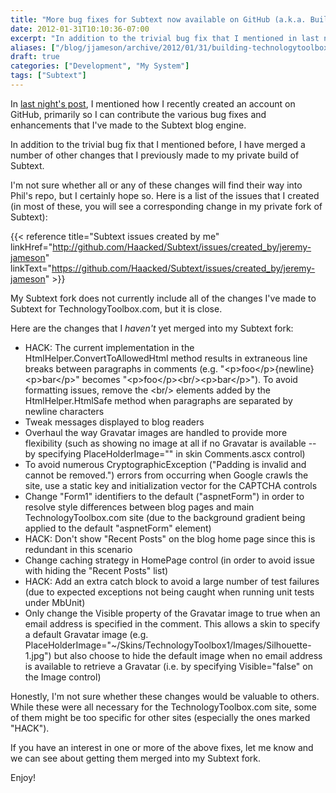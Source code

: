 ```yaml
---
title: "More bug fixes for Subtext now available on GitHub (a.k.a. Building TechnologyToolbox.com, part 19)"
date: 2012-01-31T10:10:36-07:00
excerpt: "In addition to the trivial bug fix that I mentioned in last night's post, I have merged a number of other changes into my Subtext fork on GitHub."
aliases: ["/blog/jjameson/archive/2012/01/31/building-technologytoolbox-com-part-19.aspx"]
draft: true
categories: ["Development", "My System"]
tags: ["Subtext"]
---
```


In
[last night's post](/blog/jjameson/2012/01/30/building-technologytoolbox-com-part-18),
I mentioned how I recently created an account on GitHub, primarily so I can
contribute the various bug fixes and enhancements that I've made to the Subtext
blog engine.

In addition to the trivial bug fix that I mentioned before, I have merged a
number of other changes that I previously made to my private build of Subtext.

I'm not sure whether all or any of these changes will find their way into Phil's
repo, but I certainly hope so. Here is a list of the issues that I created (in
most of these, you will see a corresponding change in my private fork of
Subtext):

{{< reference title="Subtext issues created by me"
linkHref="http://github.com/Haacked/Subtext/issues/created_by/jeremy-jameson"
linkText="https://github.com/Haacked/Subtext/issues/created_by/jeremy-jameson" >}}

My Subtext fork does not currently include all of the changes I've made to
Subtext for TechnologyToolbox.com, but it is close.

Here are the changes that I *haven't* yet merged into my Subtext fork:

- HACK: The current implementation in the HtmlHelper.ConvertToAllowedHtml method results in extraneous line breaks between paragraphs in comments (e.g. "&lt;p&gt;foo&lt;/p&gt;{newline}
  &lt;p&gt;bar&lt;/p&gt;" becomes "&lt;p&gt;foo&lt;/p&gt;&lt;br/&gt;&lt;p&gt;bar&lt;/p&gt;"). To avoid formatting issues, remove the &lt;br/&gt; elements added by the HtmlHelper.HtmlSafe method when paragraphs are separated by newline characters
- Tweak messages displayed to blog readers
- Overhaul the way Gravatar images are handled to provide more flexibility (such as showing no image at all if no Gravatar is available -- by specifying PlaceHolderImage="" in skin Comments.ascx control)
- To avoid numerous CryptographicException ("Padding is invalid and cannot be removed.") errors from occurring when Google crawls the site, use a static key and initialization vector for the CAPTCHA controls
- Change "Form1" identifiers to the default ("aspnetForm") in order to resolve style differences between blog pages and main TechnologyToolbox.com site (due to the background gradient being applied to the default "aspnetForm" element)
- HACK: Don't show "Recent Posts" on the blog home page since this is redundant in this scenario
- Change caching strategy in HomePage control (in order to avoid issue with hiding the "Recent Posts" list)
- HACK: Add an extra catch block to avoid a large number of test failures (due to expected exceptions not being caught when running unit tests under MbUnit)
- Only change the Visible property of the Gravatar image to true when an email address is specified in the comment. This allows a skin to specify a default Gravatar image (e.g. PlaceHolderImage="~/Skins/TechnologyToolbox1/Images/Silhouette-1.jpg") but also choose to hide the default image when no email address is available to retrieve a Gravatar (i.e. by specifying Visible="false" on the Image control)

Honestly, I'm not sure whether these changes would be valuable to others. While
these were all necessary for the TechnologyToolbox.com site, some of them might
be too specific for other sites (especially the ones marked "HACK").

If you have an interest in one or more of the above fixes, let me know and we
can see about getting them merged into my Subtext fork.

Enjoy!

